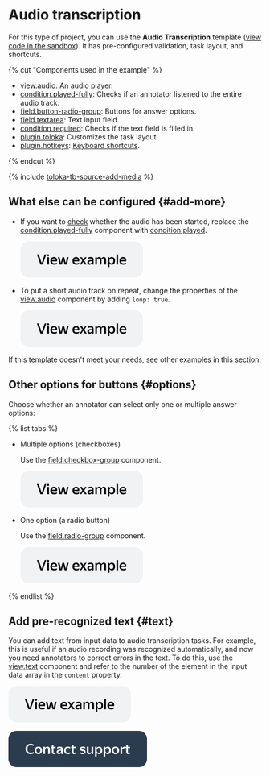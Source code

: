 # Audio transcription

For this type of project, you can use the **Audio Transcription** template ([view code in the sandbox](https://clck.ru/TqsSX)). It has pre-configured validation, task layout, and shortcuts.

{% cut "Components used in the example" %}

- [view.audio](../reference/view.audio.md): An audio player.
- [condition.played-fully](../reference/condition.played.md): Checks if an annotator listened to the entire audio track.
- [field.button-radio-group](../reference/field.button-radio-group.md): Buttons for answer options.
- [field.textarea](../reference/field.textarea.md): Text input field.
- [condition.required](../reference/condition.required.md): Checks if the text field is filled in.
- [plugin.toloka](../reference/plugin.toloka.md): Customizes the task layout.
- [plugin.hotkeys](../reference/plugin.hotkeys.md): [Keyboard shortcuts](../best-practices/hotkeys.md).

{% endcut %}


{% include [toloka-tb-source-add-media](../_includes/toloka-tb-source/id-toloka-tb-source/add-media.md) %}

## What else can be configured {#add-more}

- If you want to [check](../best-practices/conditions.md) whether the audio has been started, replace the [condition.played-fully](../reference/condition.played-fully.md) component with [condition.played](../reference/condition.played.md).

  [![](../_images/buttons/view-example.svg)](https://clck.ru/TqsYq)
  
- To put a short audio track on repeat, change the properties of the [view.audio](../reference/view.audio.md) component by adding `loop: true`.

  [![](../_images/buttons/view-example.svg)](https://clck.ru/TqsfS)

If this template doesn't meet your needs, see other examples in this section.


## Other options for buttons {#options}

Choose whether an annotator can select only one or multiple answer options:

{% list tabs %}

- Multiple options (checkboxes)

  Use the [field.checkbox-group](../reference/field.checkbox-group.md) component.
  
  [![](../_images/buttons/view-example.svg)](https://clck.ru/TqsqW)
  
- One option (a radio button)

  Use the [field.radio-group](../reference/field.radio-group.md) component.

  [![](../_images/buttons/view-example.svg)](https://clck.ru/TqtMb)

{% endlist %}

## Add pre-recognized text {#text}

  You can add text from input data to audio transcription tasks. For example, this is useful if an audio recording was recognized automatically, and now you need annotators to correct errors in the text. To do this, use the [view.text](../reference/view.text.md) component and refer to the number of the element in the input data array in the `content` property.
 
  [![](../_images/buttons/view-example.svg)](https://clck.ru/TqtBP)
  
[![image](../_images/buttons/contact-support.svg)](../concepts/support.md)
